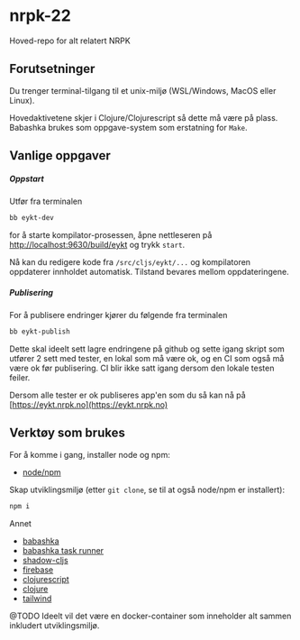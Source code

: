 # nrpk-22
Hoved-repo for alt relatert NRPK

## Forutsetninger

Du trenger terminal-tilgang til et unix-miljø (WSL/Windows, MacOS eller Linux). 

Hovedaktivetene skjer i Clojure/Clojurescript så dette må være på plass. Babashka brukes som oppgave-system som erstatning for `Make`.

## Vanlige oppgaver

##### Oppstart

Utfør fra terminalen

```bash
bb eykt-dev
```

for å starte kompilator-prosessen, åpne nettleseren på [http://localhost:9630/build/eykt](http://localhost:9630) og trykk `start`. 

Nå kan du redigere kode fra `/src/cljs/eykt/...` og kompilatoren oppdaterer innholdet automatisk. Tilstand bevares mellom oppdateringene.

##### Publisering

For å publisere endringer kjører du følgende fra terminalen

```bash
bb eykt-publish
```

Dette skal ideelt sett lagre endringene på github og sette igang skript som utfører 2 sett med tester, en lokal som må være ok, og en CI som også må være ok før publisering. CI blir ikke satt igang dersom den lokale testen feiler.

Dersom alle tester er ok publiseres app'en som du så kan nå på [https://eykt.nrpk.no](https://eykt.nrpk.no) 


## Verktøy som brukes

For å komme i gang, installer node og npm:
- [node/npm](https://docs.npmjs.com/downloading-and-installing-node-js-and-npm)

Skap utviklingsmiljø (etter `git clone`, se til at også node/npm er installert):

```bash
npm i
```

Annet
- [babashka](https://book.babashka.org/)
- [babashka task runner](https://book.babashka.org/#tasks)
- [shadow-cljs](https://shadow-cljs.github.io/docs/UsersGuide.html)
- [firebase](https://firebase.google.com/)
- [clojurescript](https://clojurescript.org/)
- [clojure](https://clojure.org/)
- [tailwind](https://tailwindcss.com/)

@TODO
Ideelt vil det være en docker-container som inneholder alt sammen inkludert utviklingsmiljø. 